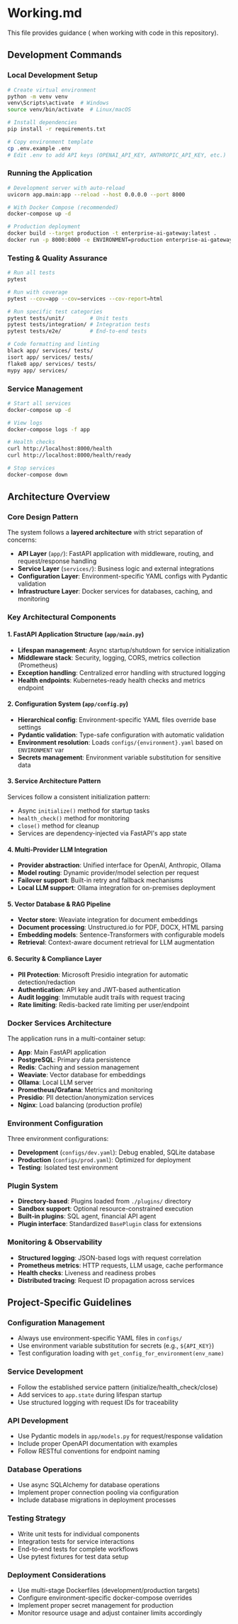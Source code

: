 # Working.md

This file provides guidance ( when working with code in this repository).

## Development Commands

### Local Development Setup
```bash
# Create virtual environment  
python -m venv venv
venv\Scripts\activate  # Windows
source venv/bin/activate  # Linux/macOS

# Install dependencies
pip install -r requirements.txt

# Copy environment template
cp .env.example .env
# Edit .env to add API keys (OPENAI_API_KEY, ANTHROPIC_API_KEY, etc.)
```

### Running the Application
```bash
# Development server with auto-reload
uvicorn app.main:app --reload --host 0.0.0.0 --port 8000

# With Docker Compose (recommended)
docker-compose up -d

# Production deployment
docker build --target production -t enterprise-ai-gateway:latest .
docker run -p 8000:8000 -e ENVIRONMENT=production enterprise-ai-gateway:latest
```

### Testing & Quality Assurance
```bash
# Run all tests
pytest

# Run with coverage
pytest --cov=app --cov=services --cov-report=html

# Run specific test categories
pytest tests/unit/        # Unit tests
pytest tests/integration/ # Integration tests
pytest tests/e2e/         # End-to-end tests

# Code formatting and linting
black app/ services/ tests/
isort app/ services/ tests/
flake8 app/ services/ tests/
mypy app/ services/
```

### Service Management
```bash
# Start all services
docker-compose up -d

# View logs
docker-compose logs -f app

# Health checks
curl http://localhost:8000/health
curl http://localhost:8000/health/ready

# Stop services
docker-compose down
```

## Architecture Overview

### Core Design Pattern
The system follows a **layered architecture** with strict separation of concerns:

- **API Layer** (`app/`): FastAPI application with middleware, routing, and request/response handling
- **Service Layer** (`services/`): Business logic and external integrations  
- **Configuration Layer**: Environment-specific YAML configs with Pydantic validation
- **Infrastructure Layer**: Docker services for databases, caching, and monitoring

### Key Architectural Components

#### 1. FastAPI Application Structure (`app/main.py`)
- **Lifespan management**: Async startup/shutdown for service initialization
- **Middleware stack**: Security, logging, CORS, metrics collection (Prometheus)
- **Exception handling**: Centralized error handling with structured logging
- **Health endpoints**: Kubernetes-ready health checks and metrics endpoint

#### 2. Configuration System (`app/config.py`)
- **Hierarchical config**: Environment-specific YAML files override base settings
- **Pydantic validation**: Type-safe configuration with automatic validation
- **Environment resolution**: Loads `configs/{environment}.yaml` based on `ENVIRONMENT` var
- **Secrets management**: Environment variable substitution for sensitive data

#### 3. Service Architecture Pattern
Services follow a consistent initialization pattern:
- Async `initialize()` method for startup tasks
- `health_check()` method for monitoring
- `close()` method for cleanup
- Services are dependency-injected via FastAPI's app state

#### 4. Multi-Provider LLM Integration
- **Provider abstraction**: Unified interface for OpenAI, Anthropic, Ollama
- **Model routing**: Dynamic provider/model selection per request
- **Failover support**: Built-in retry and fallback mechanisms
- **Local LLM support**: Ollama integration for on-premises deployment

#### 5. Vector Database & RAG Pipeline
- **Vector store**: Weaviate integration for document embeddings
- **Document processing**: Unstructured.io for PDF, DOCX, HTML parsing
- **Embedding models**: Sentence-Transformers with configurable models
- **Retrieval**: Context-aware document retrieval for LLM augmentation

#### 6. Security & Compliance Layer
- **PII Protection**: Microsoft Presidio integration for automatic detection/redaction
- **Authentication**: API key and JWT-based authentication
- **Audit logging**: Immutable audit trails with request tracing
- **Rate limiting**: Redis-backed rate limiting per user/endpoint

### Docker Services Architecture
The application runs in a multi-container setup:

- **App**: Main FastAPI application
- **PostgreSQL**: Primary data persistence
- **Redis**: Caching and session management
- **Weaviate**: Vector database for embeddings
- **Ollama**: Local LLM server
- **Prometheus/Grafana**: Metrics and monitoring
- **Presidio**: PII detection/anonymization services
- **Nginx**: Load balancing (production profile)

### Environment Configuration
Three environment configurations:
- **Development** (`configs/dev.yaml`): Debug enabled, SQLite database
- **Production** (`configs/prod.yaml`): Optimized for deployment
- **Testing**: Isolated test environment

### Plugin System
- **Directory-based**: Plugins loaded from `./plugins/` directory
- **Sandbox support**: Optional resource-constrained execution
- **Built-in plugins**: SQL agent, financial API agent
- **Plugin interface**: Standardized `BasePlugin` class for extensions

### Monitoring & Observability
- **Structured logging**: JSON-based logs with request correlation
- **Prometheus metrics**: HTTP requests, LLM usage, cache performance
- **Health checks**: Liveness and readiness probes
- **Distributed tracing**: Request ID propagation across services

## Project-Specific Guidelines

### Configuration Management
- Always use environment-specific YAML files in `configs/`
- Use environment variable substitution for secrets (e.g., `${API_KEY}`)
- Test configuration loading with `get_config_for_environment(env_name)`

### Service Development
- Follow the established service pattern (initialize/health_check/close)
- Add services to `app.state` during lifespan startup
- Use structured logging with request IDs for traceability

### API Development  
- Use Pydantic models in `app/models.py` for request/response validation
- Include proper OpenAPI documentation with examples
- Follow RESTful conventions for endpoint naming

### Database Operations
- Use async SQLAlchemy for database operations
- Implement proper connection pooling via configuration
- Include database migrations in deployment processes

### Testing Strategy
- Write unit tests for individual components
- Integration tests for service interactions
- End-to-end tests for complete workflows
- Use pytest fixtures for test data setup

### Deployment Considerations
- Use multi-stage Dockerfiles (development/production targets)
- Configure environment-specific docker-compose overrides
- Implement proper secret management for production
- Monitor resource usage and adjust container limits accordingly
